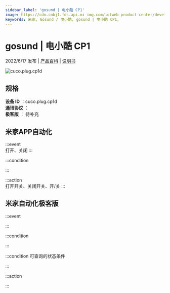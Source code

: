 ```yaml
---
sidebar_label: 'gosund | 电小酷 CP1'
image: https://cdn.cnbj1.fds.api.mi-img.com/iotweb-product-center/developer_1616064405146pqMc8Ljd.png?GalaxyAccessKeyId=AKVGLQWBOVIRQ3XLEW&Expires=9223372036854775807&Signature=4uurkwCd20rrHN+720V+1nSAjhE=
keywords: 米家, Gosund / 电小酷, gosund | 电小酷 CP1, 
---
```

# gosund | 电小酷 CP1

2022/6/17 发布 | [产品百科](https://home.mi.com/webapp/content/baike/product/index.html?model=cuco.plug.cp1d/) | [说明书](https://home.mi.com/views/introduction.html?model=cuco.plug.cp1d&region=cn)

![cuco.plug.cp1d](https://cdn.cnbj1.fds.api.mi-img.com/iotweb-product-center/developer_1616064405146pqMc8Ljd.png?GalaxyAccessKeyId=AKVGLQWBOVIRQ3XLEW&Expires=9223372036854775807&Signature=4uurkwCd20rrHN+720V+1nSAjhE=)

## 规格  
> 
**设备 ID** ：cuco.plug.cp1d  
**通讯协议** ：  
**极客版**  ： 待补充 


## 米家APP自动化  

:::event  
打开、关闭
:::

:::condition  

:::

:::action   
打开开关、关闭开关、开/关
:::

## 米家自动化极客版  

:::event  

:::

:::condition  

:::

:::condition 可查询的状态条件  

:::

:::action  

:::

        
